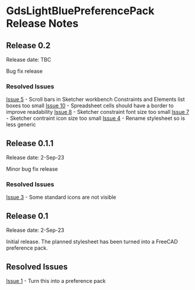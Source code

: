 # GdsLightBluePreferencePack Release Notes

## Release 0.2
Release date: TBC

Bug fix release

### Resolved Issues
[Issue 5](https://github.com/glassondesignstudio/GdsLightBlue/issues/5) - Scroll bars in Sketcher workbench Constraints and Elements list boxes too small
[Issue 10](https://github.com/glassondesignstudio/GdsLightBlue/issues/10) - Spreadsheet cells should have a border to improve readability
[Issue 8](https://github.com/glassondesignstudio/GdsLightBlue/issues/8) - Sketcher constraint font size too small
[Issue 7](https://github.com/glassondesignstudio/GdsLightBlue/issues/7) - Sketcher contraint icon size too small
[Issue 4](https://github.com/glassondesignstudio/GdsLightBlue/issues/4) - Rename stylesheet so is less generic

## Release 0.1.1
Release date: 2-Sep-23

Minor bug fix release

### Resolved Issues
[Issue 3](https://github.com/glassondesignstudio/FreeCAD-stylesheet/issues/3) - Some standard icons are not visible

## Release 0.1
Release date: 2-Sep-23

Initial release. The planned stylesheet has been turned into a FreeCAD preference pack.

## Resolved Issues
[Issue 1](https://github.com/glassondesignstudio/FreeCAD-stylesheet/issues/1) - Turn this into a preference pack
